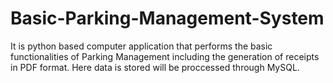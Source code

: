 # Basic-Parking-Management-System
It is python based computer application that performs the basic functionalities of Parking Management including the generation of receipts in PDF format.
Here data is stored will be proccessed through MySQL.

